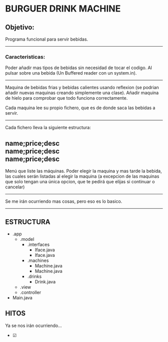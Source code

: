 # BURGUER DRINK MACHINE

## Objetivo:
Programa funcional para servir bebidas.

---

### Caracteristicas:
Poder añadir mas tipos de bebidas sin necesidad de tocar el codigo.
Al pulsar sobre una bebida (Un Buffered reader con un system.in).

---

Maquina de bebidas frias y bebidas calientes usando reflexion (se 
podrian añadir nuevas maquinas creando simplemente una clase).
Añadir maquina de hielo para comprobar que todo funciona correctamente.

Cada maquina lee su propio fichero, que es de donde saca las bebidas 
a servir.

---
Cada fichero lleva la siguiente estructura:

name;price;desc <br>
name;price;desc <br>
name;price;desc
---
Menú que liste las máquinas. Poder elegir la maquina y mas tarde la 
bebida, las cuales serán listadas al elegir la maquina (a excepcion de
las maquinas que solo tengan una única opcion, que te pedirá que elijas
si continuar o cancelar)

---


Se me irán ocurriendo mas cosas, pero eso es lo basico.

---


## ESTRUCTURA
- .app
  - .model
    - .interfaces
      - Iface.java
      - Iface.java
    - .machines
      - Machine.java
      - Machine.java
    - .drinks
      - Drink.java
  - .view
  - .controller
- Main.java


## HITOS
Ya se nos irán ocurriendo...
<!--✅-->
- ☑ 
